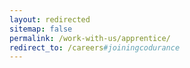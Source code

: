 ```yaml
---
layout: redirected
sitemap: false
permalink: /work-with-us/apprentice/
redirect_to: /careers#joiningcodurance
---
```

